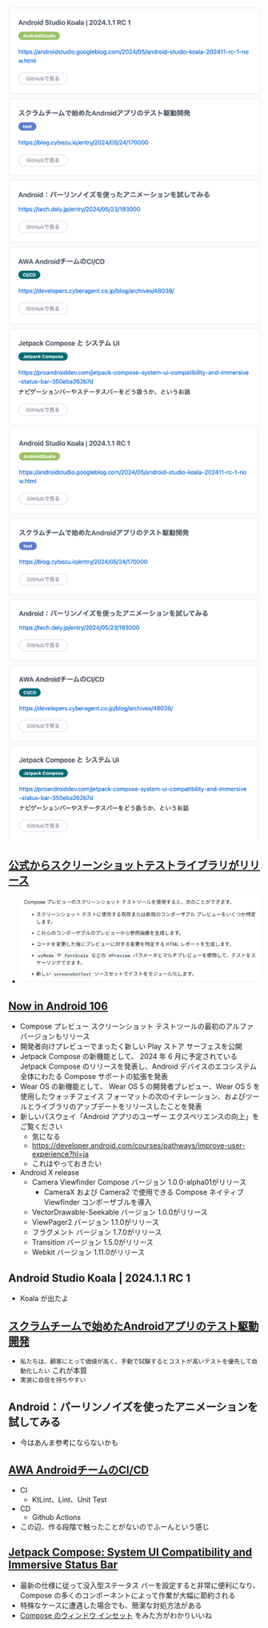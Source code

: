 ![img.png](img.png)
![img_1.png](img_1.png)

## [公式からスクリーンショットテストライブラリがリリース](https://developer.android.com/studio/preview/compose-screenshot-testing?hl=ja)
- ![img_2.png](img_2.png)

## [Now in Android 106](https://medium.com/androiddevelopers/now-in-android-106-1b72759c5f0c)
- Compose プレビュー スクリーンショット テストツールの最初のアルファ バージョンもリリース
- 開発者向けプレビューでまったく新しい Play ストア サーフェスを公開
- Jetpack Compose の新機能として、 2024 年 6 月に予定されている Jetpack Compose のリリースを発表し、Android デバイスのエコシステム全体にわたる Compose サポートの拡張を発表
- Wear OS の新機能として、 Wear OS 5 の開発者プレビュー、Wear OS 5 を使用したウォッチフェイス フォーマットの次のイテレーション、およびツールとライブラリのアップデートをリリースしたことを発表
- 新しいパスウェイ「Android アプリのユーザー エクスペリエンスの向上」をご覧ください
  - 気になる
  - https://developer.android.com/courses/pathways/improve-user-experience?hl=ja
  - これはやっておきたい
- Android X release
  - Camera Viewfinder Compose バージョン 1.0.0-alpha01がリリース
    - CameraX および Camera2 で使用できる Compose ネイティブ Viewfinder コンポーザブルを導入
  - VectorDrawable-Seekable バージョン 1.0.0がリリース
  - ViewPager2 バージョン 1.1.0がリリース
  - フラグメント バージョン 1.7.0がリリース
  - Transition バージョン 1.5.0がリリース
  - Webkit バージョン 1.11.0がリリース

## Android Studio Koala | 2024.1.1 RC 1
- Koala が出たよ

## [スクラムチームで始めたAndroidアプリのテスト駆動開発](https://blog.cybozu.io/entry/2024/05/24/170000)
- `私たちは、顧客にとって価値が高く、手動で試験するとコストが高いテストを優先して自動化したい` これが本質
- `実装に自信を持ちやすい`

## Android：パーリンノイズを使ったアニメーションを試してみる
- 今はあんま参考にならないかも

## [AWA AndroidチームのCI/CD](https://developers.cyberagent.co.jp/blog/archives/48038/)
- CI
  - KtLint、Lint、Unit Test
- CD
  - Github Actions
- この辺、作る段階で触ったことがないのでふーんという感じ

## [Jetpack Compose: System UI Compatibility and Immersive Status Bar](https://proandroiddev.com/jetpack-compose-system-ui-compatibility-and-immersive-status-bar-350eba262b7d)
- 最新の仕様に従って没入型ステータス バーを設定すると非常に便利になり、Compose の多くのコンポーネントによって作業が大幅に節約される
- 特殊なケースに遭遇した場合でも、簡潔な対処方法がある
- [Compose のウィンドウ インセット](https://developer.android.google.cn/develop/ui/compose/layouts/insets?hl=ja) をみた方がわかりいいね